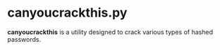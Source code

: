 # canyoucrackthis.py

**canyoucrackthis** is a utility designed to crack various types of hashed passwords.
